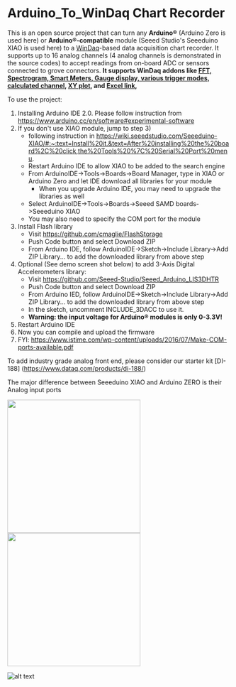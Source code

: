 # Arduino_To_WinDaq Chart Recorder
This is an open source project that can turn any **Arduino®** (Arduino Zero is used here) or **Arduino®-compatible** module (Seeed Studio's Seeeduino XIAO is used here) to a [WinDaq](https://www.dataq.com/products/windaq/)-based data acquisition chart recorder. It supports up to 16 analog channels (4 analog channels is demonstrated in the source codes) to accept readings from on-board ADC or sensors connected to grove connectors. **It supports WinDaq addons like [FFT, Spectrogram, Smart Meters, Gauge display, various trigger modes, calculated channel](http://www.ultimaserial.com/wdspectrum.html), [XY plot](https://www.dataq.com/products/windaq/add_ons/index.htm), and [Excel link](https://www.dataq.com/products/windaq/windaqxl/product.html),**

To use the project:
1) Installing Arduino IDE 2.0. Please follow instruction from https://www.arduino.cc/en/software#experimental-software 
2) If you don't use XIAO module, jump to step 3)
    -  following instruction in https://wiki.seeedstudio.com/Seeeduino-XIAO/#:~:text=Install%20it.&text=After%20installing%20the%20board%2C%20click,the%20Tools%20%7C%20Serial%20Port%20menu. 
    - Restart Arduino IDE to allow XIAO to be added to the search engine
    - From ArduinoIDE->Tools->Boards->Board Manager, type in XIAO or Arduino Zero and let IDE download all libraries for your module
       - When you upgrade Arduino IDE, you may need to upgrade the libraries as well
    - Select ArduinoIDE->Tools->Boards->Seeed SAMD boards->Seeeduino XIAO  
    - You may also need to specify the COM port for the module
3) Install Flash library
    - Visit https://github.com/cmaglie/FlashStorage
    - Push Code button and select Download ZIP
    - From Arduino IDE, follow ArduinoIDE->Sketch->Include Library->Add ZIP Library... to add the downloaded library from above step
4) Optional (See demo screen shot below) to add 3-Axis Digital Accelerometers library: 
    - Visit https://github.com/Seeed-Studio/Seeed_Arduino_LIS3DHTR
    - Push Code button and select Download ZIP
    - From Arduino IED, follow ArduinoIDE->Sketch->Include Library->Add ZIP Library... to add the downloaded library from above step
    - In the sketch, uncomment INCLUDE_3DACC to use it. 
    - **Warning: the input voltage for Arduino® modules is only 0-3.3V!**
5) Restart Arduino IDE 
6) Now you can compile and upload the firmware
7) FYI: https://www.istime.com/wp-content/uploads/2016/07/Make-COM-ports-available.pdf

To add industry grade analog front end, please consider our starter kit [DI-188] (https://www.dataq.com/products/di-188/)

The major difference between Seeeduino XIAO and Arduino ZERO is their Analog input ports

<img src="http://cdn.shopify.com/s/files/1/0506/1689/3647/products/ABX00003_01.iso_d6dab5cd-56ad-4eb2-8381-bc1ea6de29fb_866x686.jpg" width="300" height="300">  <img src="https://www.chip1stop.com/img/product/SEED/seeeduino-xiao-preview_1.jpg" width="300" height="300">  

 ![alt text](https://www.dataq.com/resources/repository/arduino_3d.gif "Arduino Data logger: ScreenCapture by LICECap")


